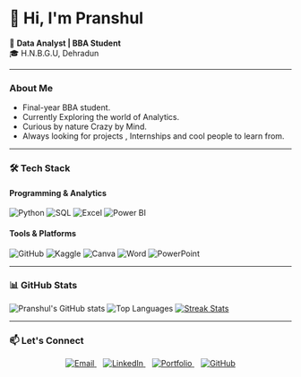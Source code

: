# 👋 Hi, I'm Pranshul 

 💼 **Data Analyst | BBA Student**  
 🎓 H.N.B.G.U, Dehradun  

---

### About Me
- Final-year BBA student.
- Currently Exploring the world of Analytics.
- Curious by nature Crazy by Mind.
- Always looking for projects , Internships and cool people to learn from.
---

### 🛠️ Tech Stack

#### Programming & Analytics
![Python](https://img.shields.io/badge/-Python-3776AB?style=for-the-badge&logo=python&logoColor=white)
![SQL](https://img.shields.io/badge/-SQL-4479A1?style=for-the-badge&logo=postgresql&logoColor=white)
![Excel](https://img.shields.io/badge/-Excel-217346?style=for-the-badge&logo=microsoft-excel&logoColor=white)
![Power BI](https://img.shields.io/badge/-Power%20BI-F2C811?style=for-the-badge&logo=power-bi&logoColor=black)

#### Tools & Platforms
![GitHub](https://img.shields.io/badge/-GitHub-181717?style=for-the-badge&logo=github&logoColor=white)
![Kaggle](https://img.shields.io/badge/-Kaggle-20BEFF?style=for-the-badge&logo=kaggle&logoColor=white)
![Canva](https://img.shields.io/badge/-Canva-00C4CC?style=for-the-badge&logo=canva&logoColor=white)
![Word](https://img.shields.io/badge/-Word-2B579A?style=for-the-badge&logo=microsoft-word&logoColor=white)
![PowerPoint](https://img.shields.io/badge/-PowerPoint-B7472A?style=for-the-badge&logo=microsoft-powerpoint&logoColor=white)

---

### 📊 GitHub Stats

![Pranshul's GitHub stats](https://github-readme-stats.vercel.app/api?username=Pranshul-cloud&show_icons=true&theme=dark&count_private=true)
![Top Languages](https://github-readme-stats.vercel.app/api/top-langs/?username=Pranshul-cloud&layout=compact&theme=dark)
[![Streak Stats](https://github-readme-streak-stats.herokuapp.com/?user=Pranshul-cloud&theme=dark&hide_border=true)](https://github.com/Pranshul-cloud)


---

### 📫 Let's Connect

<p align="center">
  <a href="mailto:pranshuljoshi59@gmail.com" target="_blank">
    <img src="https://img.shields.io/badge/Email-D14836?style=for-the-badge&logo=gmail&logoColor=white" alt="Email"/>
  </a>
  &nbsp;&nbsp;
  <a href="https://www.linkedin.com/in/pranshul-joshi-492594354" target="_blank">
    <img src="https://img.shields.io/badge/LinkedIn-0077B5?style=for-the-badge&logo=linkedin&logoColor=white" alt="LinkedIn"/>
  </a>
  &nbsp;&nbsp;
  <a href="https://preview--pranshul-analytics-hub-05.lovable.app/" target="_blank">
    <img src="https://img.shields.io/badge/Portfolio-FF5722?style=for-the-badge&logo=google-chrome&logoColor=white" alt="Portfolio"/>
  </a>
  &nbsp;&nbsp;
  <a href="https://github.com/Pranshul-cloud" target="_blank">
    <img src="https://img.shields.io/badge/GitHub-181717?style=for-the-badge&logo=github&logoColor=white" alt="GitHub"/>
  </a>
</p>
